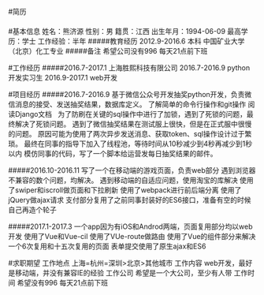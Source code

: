 #简历
####

#基本信息
    姓名：熊济源  性别：男  籍贯：江西  出生年月：1994-06-09  最高学历：学士  工作经验：半年
#####教育经历
    2012.9-2016.6 本科 中国矿业大学（北京）化工专业
#####备注 
    希望公司没有996 每天21点前下班

#工作经历
#####2016.7-2017.1 上海胜熙科技有限公司
    2016.7-2016.9 python开发实习生
    2016.9-2017.1 web开发

#项目经历
#####2016.7-2016.9 基于微信公众号开发抽奖python开发，负责微信消息的接受、发送抽奖结果，数据库定义。
    了解简单的命令行操作和git操作
    阅读Django文档
    为了防刷在关键的sql操作中进行了加锁，遇到了死锁的问题，最终解决了死锁问题。
    遇到了微信抽奖结果在测试服上很快，但是在正式服中很慢的问题。
    原因可能为使用了两次异步发送消息、获取token、sql操作设计过于繁琐。
    最终在同事的指导下加入了线程池，等待时间从10秒减少到4秒再减少到1秒以内
    模仿同事的代码，写了一个脚本给运营发每日抽奖结果的邮件。

#####2016.10-2016.11 写了一个在移动端的游戏页面，负责web部分
    遇到浏览器不兼容的数个问题，均解决。
    遇到移动端的自适应问题，使用淘宝的库解决
    使用了swiper和iscroll做页面和下拉刷新
    使用了webpack进行前后端分离
    使用了jQuery做ajax请求
    支付部分复用了之前同事封装好的ES6接口，准备有空的时候自己再造个轮子

#####2017.1-2017.3 一个app因为有iOS和Androd两端，页面复用部分均以web开发
    使用了Vue和Vue-cil
    使用了VUe-route做路由
    使用了Vue的组件部分来解决一个6次复用和十五次复用的页面
    表单提交使用了原生ajax和ES6

#求职期望
    工作地点 上海=杭州=深圳>北京>其他城市
    工作内容 web开发，最好是移动端，并没有兼容IE的经验
    工作公司 希望是一个大公司，至少有人带
    工作时间 希望没有996 每天21点前下班
